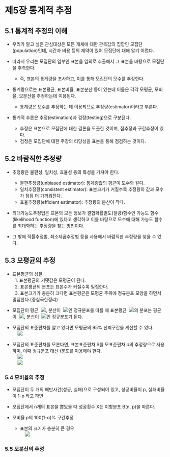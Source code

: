 # 제5장 통계적 추정

## 5.1 통계적 추정의 이해

- 우리가 알고 싶은 관심대상은 모든 개체에 대한 관측값의 집합인 모집단(population)인데, 시간과 비용 등의 제약이 있어 모집단에 대해 알기 어렵다.
- 따라서 우리는 모집단의 일부인 표본을 임의로 추출해서 그 표본을 바탕으로 모집단을 추측한다.
  - 즉, 표본의 통계량을 조사하고, 이를 통해 모집단의 모수를 추정한다.
- 통계량으로는 표본평균, 표본비율, 표본분산 등이 있는데 이들은 각각 모평균, 모비율, 모분산을 추정하는데 이용된다.
  - 통계량은 모수를 추정하는 데 이용되므로 추정량(estimator)이라고 부른다.
  
- 통계적 추론은 추정(estimation)과 검정(testing)으로 구분된다.
  - 추정은 표본으로 모집단에 대한 결론을 도출한 것이며, 점추정과 구간추정이 있다.
  - 검정은 모집단에 대한 주장의 타당성을 표본을 통해 점검하는 것이다.
  
## 5.2 바람직한 추정량

- 추정량은 불편성, 일치성, 효율성 등의 특성을 가져야 한다.
  - 불편추정량(unbiased estimator): 통계량값의 평균이 모수와 같다.
  - 일치추정량(consistent estimator): 표본크기가 커질수록 추정량의 값과 모수가 점점 더 가까워진다.
  - 효율추정량(efficient estimator): 추정량의 분산이 작다.
  
- 최대가능도추정법은 표본의 모든 정보가 결합확률밀도(질량)함수인 가능도 함수(likelihood function)에 있다고 생각하고 이를 바탕으로 모수에 대해 가능도 함수를 최대화하는 추정량을 찾는 방법이다.
- 그 밖에 적률추정법, 최소제곱추정법 등을 사용해서 바람직한 추정량을 찾을 수 있다.

## 5.3 모평균의 추정

- 표본평균의 성질  
&nbsp;&nbsp;1. 표본평균의 기댓값은 모평균이 된다.  
&nbsp;&nbsp;2. 표본평균의 분포는 표본수가 커질수록 밀집한다.  
&nbsp;&nbsp;3. 표본크기가 충분히 크다면 표본평균은 모평균 주위에 정규분포 모양을 하면서 밀집한다.(중심극한정리)

- 모집단이 평균 &nbsp;<img src="https://latex.codecogs.com/svg.latex?\mu" />, 분산이 &nbsp;<img src="https://latex.codecogs.com/svg.latex?\sigma^2" />인 정규분포를 따를 때 표본평균 &nbsp;<img src="https://latex.codecogs.com/svg.latex?\bar{X}" />의 분포는 평균이 &nbsp;<img src="https://latex.codecogs.com/svg.latex?\mu" />, 분산이 &nbsp;<img src="https://latex.codecogs.com/svg.latex?\frac{\sigma^2}{n}" />인 정규분포가 된다.

- 모집단의 표준편차를 알고 있다면 모평균의 95% 신뢰구간을 계산할 수 있다.  
&nbsp;&nbsp;&nbsp;&nbsp;<img src="https://latex.codecogs.com/svg.latex?[\bar{X}-1.96\frac{\mu}{\sqrt{n}},\bar{X}+1.96\frac{\mu}{\sqrt{n}}]" />  

- 모집단의 표준편차를 모른다면, 표본표준편차 S를 모표준편차 σ의 추정량으로 사용하며, 이때 정규분포 대신 t분포를 이용해야 한다.  
&nbsp;&nbsp;&nbsp;&nbsp;<img src="https://latex.codecogs.com/svg.latex?[\bar{X}-t_{n-1,\alpha/2}\frac{S}{\sqrt{n}},\bar{X}+t_{n-1,\alpha/2}\frac{S}{\sqrt{n}}]" />  
&nbsp;&nbsp;&nbsp;&nbsp;<img src="https://latex.codecogs.com/svg.latex?S=\sqrt{\frac{\displaystyle\sum_{i=1}^{n}(X_{i}-\bar{X})^{2}}{n-1}}" />  

### 5.4 모비율의 추정

- 모집단이 두 개의 배반사건(성공, 실패)으로 구성되어 있고, 성공비율이 p, 실패비율이 1-p 라고 하면
- 모집단에서 n개의 표본을 뽑았을 때 성공횟수 X는 이항분포 B(n, p)을 따른다.

- 모비율 p의 100(1-α)% 구간추정
  - 표본의 크기가 충분히 큰 경우  
&nbsp;&nbsp;&nbsp;&nbsp;<img src="https://latex.codecogs.com/svg.latex?[\hat{p}-z_{\alpha/2}\sqrt{\frac{\hat{p}(1-\hat{p}}{n}},\hat{p}+z_{\alpha/2}\sqrt{\frac{\hat{p}(1-\hat{p}}{n}}]" />

### 5.5 모분산의 추정
